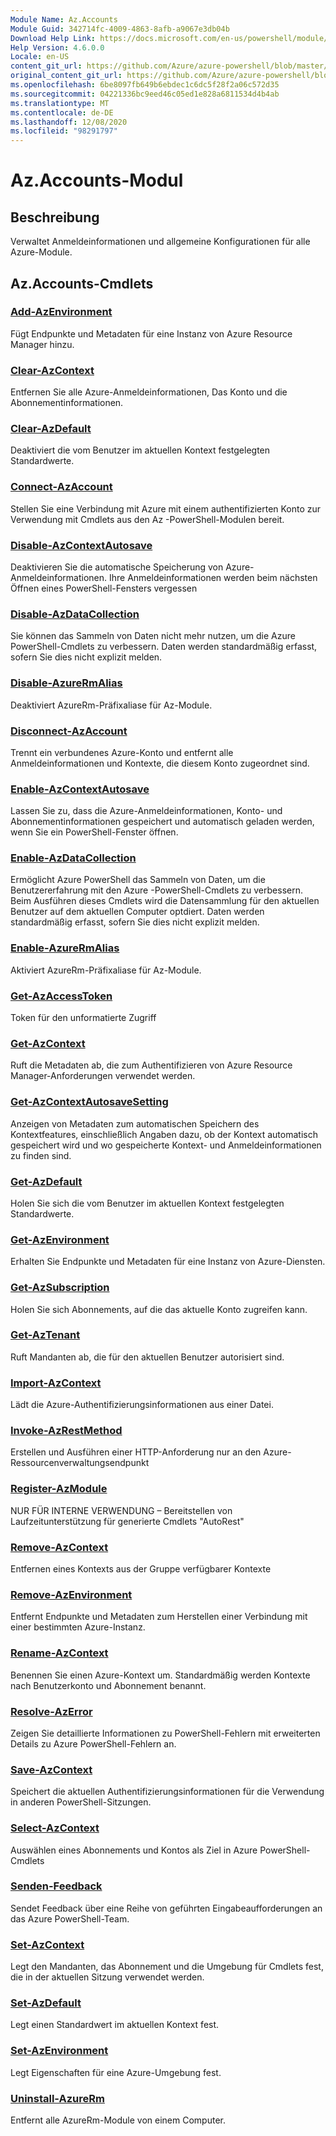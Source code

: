 ```yaml
---
Module Name: Az.Accounts
Module Guid: 342714fc-4009-4863-8afb-a9067e3db04b
Download Help Link: https://docs.microsoft.com/en-us/powershell/module/az.accounts
Help Version: 4.6.0.0
Locale: en-US
content_git_url: https://github.com/Azure/azure-powershell/blob/master/src/Accounts/Accounts/help/Az.Accounts.md
original_content_git_url: https://github.com/Azure/azure-powershell/blob/master/src/Accounts/Accounts/help/Az.Accounts.md
ms.openlocfilehash: 6be8097fb649b6ebdec1c6dc5f28f2a06c572d35
ms.sourcegitcommit: 04221336bc9eed46c05ed1e828a6811534d4b4ab
ms.translationtype: MT
ms.contentlocale: de-DE
ms.lasthandoff: 12/08/2020
ms.locfileid: "98291797"
---
```

# Az.Accounts-Modul
## Beschreibung
Verwaltet Anmeldeinformationen und allgemeine Konfigurationen für alle Azure-Module.

## Az.Accounts-Cmdlets
### [Add-AzEnvironment](Add-AzEnvironment.md)
Fügt Endpunkte und Metadaten für eine Instanz von Azure Resource Manager hinzu.

### [Clear-AzContext](Clear-AzContext.md)
Entfernen Sie alle Azure-Anmeldeinformationen, Das Konto und die Abonnementinformationen.

### [Clear-AzDefault](Clear-AzDefault.md)
Deaktiviert die vom Benutzer im aktuellen Kontext festgelegten Standardwerte.

### [Connect-AzAccount](Connect-AzAccount.md)
Stellen Sie eine Verbindung mit Azure mit einem authentifizierten Konto zur Verwendung mit Cmdlets aus den Az -PowerShell-Modulen bereit.

### [Disable-AzContextAutosave](Disable-AzContextAutosave.md)
Deaktivieren Sie die automatische Speicherung von Azure-Anmeldeinformationen.  Ihre Anmeldeinformationen werden beim nächsten Öffnen eines PowerShell-Fensters vergessen

### [Disable-AzDataCollection](Disable-AzDataCollection.md)
Sie können das Sammeln von Daten nicht mehr nutzen, um die Azure PowerShell-Cmdlets zu verbessern. Daten werden standardmäßig erfasst, sofern Sie dies nicht explizit melden.

### [Disable-AzureRmAlias](Disable-AzureRmAlias.md)
Deaktiviert AzureRm-Präfixaliase für Az-Module.

### [Disconnect-AzAccount](Disconnect-AzAccount.md)
Trennt ein verbundenes Azure-Konto und entfernt alle Anmeldeinformationen und Kontexte, die diesem Konto zugeordnet sind.

### [Enable-AzContextAutosave](Enable-AzContextAutosave.md)
Lassen Sie zu, dass die Azure-Anmeldeinformationen, Konto- und Abonnementinformationen gespeichert und automatisch geladen werden, wenn Sie ein PowerShell-Fenster öffnen. 

### [Enable-AzDataCollection](Enable-AzDataCollection.md)
Ermöglicht Azure PowerShell das Sammeln von Daten, um die Benutzererfahrung mit den Azure -PowerShell-Cmdlets zu verbessern. Beim Ausführen dieses Cmdlets wird die Datensammlung für den aktuellen Benutzer auf dem aktuellen Computer optdiert. Daten werden standardmäßig erfasst, sofern Sie dies nicht explizit melden.

### [Enable-AzureRmAlias](Enable-AzureRmAlias.md)
Aktiviert AzureRm-Präfixaliase für Az-Module.

### [Get-AzAccessToken](Get-AzAccessToken.md)
Token für den unformatierte Zugriff

### [Get-AzContext](Get-AzContext.md)
Ruft die Metadaten ab, die zum Authentifizieren von Azure Resource Manager-Anforderungen verwendet werden.

### [Get-AzContextAutosaveSetting](Get-AzContextAutosaveSetting.md)
Anzeigen von Metadaten zum automatischen Speichern des Kontextfeatures, einschließlich Angaben dazu, ob der Kontext automatisch gespeichert wird und wo gespeicherte Kontext- und Anmeldeinformationen zu finden sind.

### [Get-AzDefault](Get-AzDefault.md)
Holen Sie sich die vom Benutzer im aktuellen Kontext festgelegten Standardwerte.

### [Get-AzEnvironment](Get-AzEnvironment.md)
Erhalten Sie Endpunkte und Metadaten für eine Instanz von Azure-Diensten.

### [Get-AzSubscription](Get-AzSubscription.md)
Holen Sie sich Abonnements, auf die das aktuelle Konto zugreifen kann.

### [Get-AzTenant](Get-AzTenant.md)
Ruft Mandanten ab, die für den aktuellen Benutzer autorisiert sind.

### [Import-AzContext](Import-AzContext.md)
Lädt die Azure-Authentifizierungsinformationen aus einer Datei.

### [Invoke-AzRestMethod](Invoke-AzRestMethod.md)
Erstellen und Ausführen einer HTTP-Anforderung nur an den Azure-Ressourcenverwaltungsendpunkt

### [Register-AzModule](Register-AzModule.md)
NUR FÜR INTERNE VERWENDUNG – Bereitstellen von Laufzeitunterstützung für generierte Cmdlets "AutoRest"

### [Remove-AzContext](Remove-AzContext.md)
Entfernen eines Kontexts aus der Gruppe verfügbarer Kontexte

### [Remove-AzEnvironment](Remove-AzEnvironment.md)
Entfernt Endpunkte und Metadaten zum Herstellen einer Verbindung mit einer bestimmten Azure-Instanz.

### [Rename-AzContext](Rename-AzContext.md)
Benennen Sie einen Azure-Kontext um.  Standardmäßig werden Kontexte nach Benutzerkonto und Abonnement benannt.

### [Resolve-AzError](Resolve-AzError.md)
Zeigen Sie detaillierte Informationen zu PowerShell-Fehlern mit erweiterten Details zu Azure PowerShell-Fehlern an.

### [Save-AzContext](Save-AzContext.md)
Speichert die aktuellen Authentifizierungsinformationen für die Verwendung in anderen PowerShell-Sitzungen.

### [Select-AzContext](Select-AzContext.md)
Auswählen eines Abonnements und Kontos als Ziel in Azure PowerShell-Cmdlets

### [Senden-Feedback](Send-Feedback.md)
Sendet Feedback über eine Reihe von geführten Eingabeaufforderungen an das Azure PowerShell-Team.

### [Set-AzContext](Set-AzContext.md)
Legt den Mandanten, das Abonnement und die Umgebung für Cmdlets fest, die in der aktuellen Sitzung verwendet werden.

### [Set-AzDefault](Set-AzDefault.md)
Legt einen Standardwert im aktuellen Kontext fest.

### [Set-AzEnvironment](Set-AzEnvironment.md)
Legt Eigenschaften für eine Azure-Umgebung fest.

### [Uninstall-AzureRm](Uninstall-AzureRm.md)
Entfernt alle AzureRm-Module von einem Computer.


